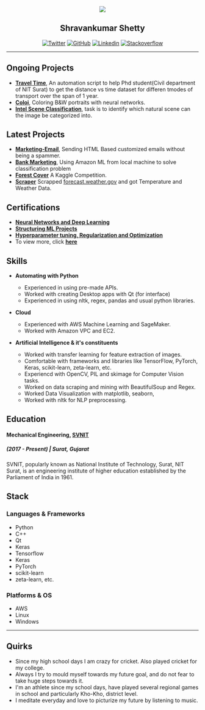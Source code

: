 <p align="center">
    <img src="https://pbs.twimg.com/profile_images/1033711461921566725/YarMjDSW_400x400.jpg">
    <h2 align = "center">Shravankumar Shetty</h2>
</p>

<p align="center">
  <a href="https://twitter.com/shravan9892"><img src="https://img.shields.io/badge/Twitter-@shravan9892-34A1F2.svg" alt="Twitter"></a>
  <a href="https://github.com/shravankumar9892"><img src="https://img.shields.io/badge/GitHub-shravankumar9892-000000.svg" alt="GitHub"></a>
  <a href="https://www.linkedin.com/in/shettyshravankumar/"><img src="https://img.shields.io/badge/Linkedin-shettyshravankumar-71EF8E.svg" alt="Linkedin"></a>
  <a href="https://stackoverflow.com/users/9841117/theshetty-paradise"><img src="https://img.shields.io/badge/Stackoverflow-TheSHETTYParadise-red.svg" alt="Stackoverflow"></a>
  

</p>

---


## Ongoing Projects

- [**Travel Time**](https://github.com/shravankumar9892/travel-time), An automation script to help Phd student(Civil department of NIT Surat) to get the distance vs time dataset for differen tmodes of transport over the span of 1 year.
- [**Coloi**](https://github.com/shravankumar9892/coloi), Coloring B&W portraits with neural networks.
- [**Intel Scene Classification**](https://datahack.analyticsvidhya.com/contest/practice-problem-intel-scene-classification-challe/), task is to identify which natural scene can the image be categorized into.


## Latest Projects 
- [**Marketing-Email**](https://github.com/shravankumar9892/marketing-email), Sending HTML Based customized emails without being a spammer.
- [**Bank Marketing**](https://goo.gl/rshBrB), Using Amazon ML from local machine to solve classification problem
- [**Forest Cover**](https://github.com/shravankumar9892/forest-cover-type) A Kaggle Competition.
- [**Scraper**](https://github.com/shravankumar9892/scraper) Scrapped [forecast.weather.gov](https://forecast.weather.gov/MapClick.php?lat=37.7772&lon=-122.4168#.XDuAOUAzbdi) and got Temperature and Weather Data.


## Certifications
- [**Neural Networks and Deep Learning**](https://www.coursera.org/account/accomplishments/verify/Z22Z5F57EZ79)
- [**Structuring ML Projects**](https://www.coursera.org/account/accomplishments/verify/5RYF93U9MYT5)
- [**Hyperparameter tuning, Regularization and Optimization**](https://www.coursera.org/account/accomplishments/certificate/TJE8SW62JAQ4)
- To view more, click [**here**](https://www.linkedin.com/in/shettyshravankumar/#accomplishments)


## Skills
- **Automating with Python**
    * Experienced in using pre-made APIs.
    * Worked with creating Desktop apps with Qt (for interface)
    * Experienced in using nltk, regex, pandas and usual python libraries.

- **Cloud**
    * Experienced with AWS Machine Learning and SageMaker.
    * Worked with Amazon VPC and EC2.

-  **Artificial Intelligence & it's constituents**
    * Worked with transfer learning for feature extraction of images.
    * Comfortable with frameworks and libraries like TensorFlow, PyTorch, Keras, scikit-learn, zeta-learn, etc.
    * Experiencd with OpenCV, PIL and skimage for Computer Vision tasks.
    * Worked on data scraping and mining with BeautifulSoup and Regex.
    * Worked Data Visualization with matplotlib, seaborn,  
    * Worked with nltk for NLP preprocessing.


## Education

#### Mechanical Engineering, [SVNIT](http://www.svnit.ac.in/)
##### (2017 - Present) | Surat, Gujarat

SVNIT, popularly known as National Institute of Technology, Surat, NIT Surat, is an engineering institute of higher education established by the Parliament of India in 1961. 


## Stack

### Languages & Frameworks

- Python
- C++
- Qt
- Keras
- Tensorflow
- Keras
- PyTorch
- scikit-learn
- zeta-learn, etc.

### Platforms & OS
- AWS
- Linux
- Windows


---


## Quirks

- Since my high school days I am crazy for cricket. Also played cricket for my college. 
- Always I try to mould myself towards my future goal, and do not fear to take huge steps towards it. 
- I'm an athlete since my school days, have played several regional games in school and particularly Kho-Kho, district level. 
- I meditate everyday and love to picturize my future by listening to music. 
